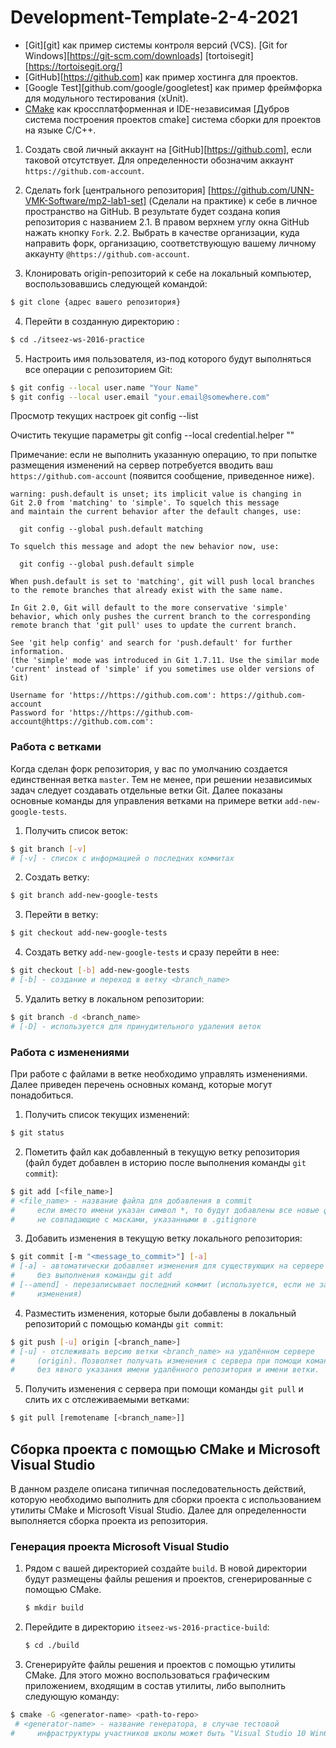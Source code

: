 # Development-Template-2-4-2021


  - [Git][git] как пример системы контроля версий (VCS). [Git for Windows][https://git-scm.com/downloads] [tortoisegit][https://tortoisegit.org/]
  - [GitHub][https://github.com] как пример хостинга для проектов.
  - [Google Test][github.com/google/googletest] как пример фреймфорка для модульного тестирования
    (xUnit).
  - [CMake](http://www.cmake.org) как кроссплатформенная и IDE-независимая [Дубров система построения проектов cmake]
    система сборки для проектов на языке С/С++.

  1. Создать свой личный аккаунт на [GitHub][https://github.com], если таковой
     отсутствует. Для определенности обозначим аккаунт `https://github.com-account`.

  2. Сделать fork [центрального репозитория] [https://github.com/UNN-VMK-Software/mp2-lab1-set] (Сделали на практике) к себе в личное пространство на GitHub. В результате
     будет создана копия репозитория с названием
	 2.1. В правом верхнем углу окна GitHub нажать кнопку `Fork`.
     2.2. Выбрать в качестве организации, куда направить форк, организацию,
        соответствующую вашему личному аккаунту `@https://github.com-account`.

  3. Клонировать origin-репозиторий к себе на локальный компьютер,
     воспользовавшись следующей командой:

  ```bash
  $ git clone {адрес вашего репозитория}
  ```

  4. Перейти в созданную директорию :

  ```bash
  $ cd ./itseez-ws-2016-practice
  ```


  5. Настроить имя пользователя, из-под которого будут выполняться все операции
     с репозиторием Git:

  ```bash
  $ git config --local user.name "Your Name"
  $ git config --local user.email "your.email@somewhere.com"
  ```
  Просмотр текущих настроек
  git config --list
  
  Очистить текущие параметры
  git config --local credential.helper ""

  Примечание: если не выполнить указанную операцию, то при попытке размещения
  изменений на сервер потребуется вводить ваш `https://github.com-account` (появится
  сообщение, приведенное ниже).

  ```
  warning: push.default is unset; its implicit value is changing in
  Git 2.0 from 'matching' to 'simple'. To squelch this message
  and maintain the current behavior after the default changes, use:

    git config --global push.default matching

  To squelch this message and adopt the new behavior now, use:

    git config --global push.default simple

  When push.default is set to 'matching', git will push local branches
  to the remote branches that already exist with the same name.

  In Git 2.0, Git will default to the more conservative 'simple'
  behavior, which only pushes the current branch to the corresponding
  remote branch that 'git pull' uses to update the current branch.

  See 'git help config' and search for 'push.default' for further information.
  (the 'simple' mode was introduced in Git 1.7.11. Use the similar mode
  'current' instead of 'simple' if you sometimes use older versions of Git)

  Username for 'https://https://github.com.com': https://github.com-account
  Password for 'https://https://github.com-account@https://github.com.com':
  ```

### Работа с ветками

Когда сделан форк репозитория, у вас по умолчанию создается единственная ветка
`master`. Тем не менее, при решении независимых задач следует создавать
отдельные ветки Git. Далее показаны основные команды для управления ветками на
примере ветки `add-new-google-tests`.

  1. Получить список веток:

  ```bash
  $ git branch [-v]
  # [-v] - список с информацией о последних коммитах
  ```

  2. Создать ветку:

  ```bash
  $ git branch add-new-google-tests
  ```

  3. Перейти в ветку:

  ```bash
  $ git checkout add-new-google-tests
  ```

  4. Создать ветку `add-new-google-tests` и сразу перейти в нее:

  ```bash
  $ git checkout [-b] add-new-google-tests
  # [-b] - создание и переход в ветку <branch_name>
  ```

  5. Удалить ветку в локальном репозитории:

  ```bash
  $ git branch -d <branch_name>
  # [-D] - используется для принудительного удаления веток
  ```

### Работа с изменениями

При работе с файлами в ветке необходимо управлять изменениями. Далее приведен
перечень основных команд, которые могут понадобиться.

  1. Получить список текущих изменений:

  ```bash
  $ git status
  ```

  2. Пометить файл как добавленный в текущую ветку репозитория (файл будет
     добавлен в историю после выполнения команды `git commit`):

  ```bash
  $ git add [<file_name>]
  # <file_name> - название файла для добавления в commit
  #     если вместо имени указан символ *, то будут добавлены все новые файлы,
  #     не совпадающие с масками, указанными в .gitignore
  ```

  3. Добавить изменения в текущую ветку локального репозитория:

  ```bash
  $ git commit [-m "<message_to_commit>"] [-a]
  # [-a] - автоматически добавляет изменения для существующих на сервере файлов
  #     без выполнения команды git add
  # [--amend] - перезаписывает последний коммит (используется, если не забыты
  #     изменения)
  ```

  4. Разместить изменения, которые были добавлены в локальный репозиторий
     с помощью команды `git commit`:

  ```bash
  $ git push [-u] origin [<branch_name>]
  # [-u] - отслеживать версию ветки <branch_name> на удалённом сервере
  #     (origin). Позволяет получать изменения с сервера при помощи команды git pull
  #     без явного указания имени удалённого репозитория и имени ветки.
  ```

  5. Получить изменения с сервера при помощи команды `git pull` и слить их с
     отслеживаемыми ветками:

  ```bash
  $ git pull [remotename [<branch_name>]]
  ```



## Сборка проекта с помощью CMake и Microsoft Visual Studio

В данном разделе описана типичная последовательность действий, которую
необходимо выполнить для сборки проекта с использованием утилиты CMake и
Microsoft Visual Studio. Далее для определенности выполняется сборка проекта из
репозитория.

### Генерация проекта Microsoft Visual Studio

  1. Рядом с вашей директорией создайте
     `build`. В новой директории будут размещены файлы
     решения и проектов, сгенерированные с помощью CMake.

     ```bash
     $ mkdir build
     ```

  2. Перейдите в директорию `itseez-ws-2016-practice-build`:

     ```bash
     $ cd ./build
     ```

  3. Сгенерируйте файлы решения и проектов с помощью утилиты CMake. Для этого
     можно воспользоваться графическим приложением, входящим в состав
     утилиты, либо выполнить следующую команду:

  ```bash
  $ cmake -G <generator-name> <path-to-repo>
   # <generator-name> - название генератора, в случае тестовой
  #     инфраструктуры участников школы может быть "Visual Studio 10 Win64